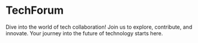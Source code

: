 # TechForum
Dive into the world of tech collaboration! Join us to explore, contribute, and innovate. Your journey into the future of technology starts here. 
